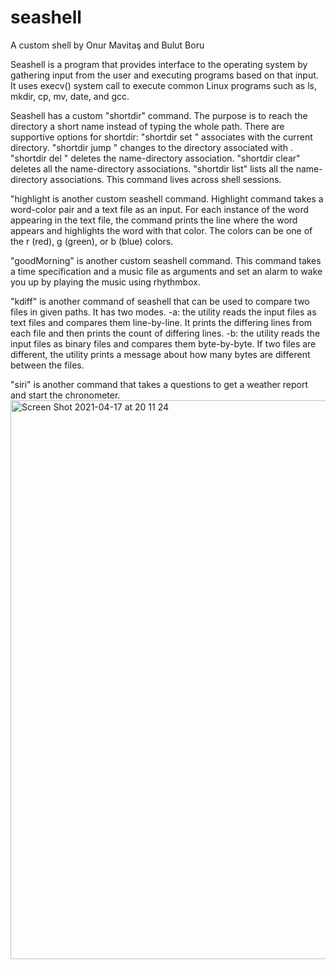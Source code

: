 # seashell
A custom shell by Onur Mavitaş and Bulut Boru

Seashell is a program that provides interface to the operating system by gathering input from the user and executing programs based on that input. It uses execv() system call to execute common Linux programs such as ls, mkdir, cp, mv, date, and gcc.

Seashell has a custom "shortdir" command. The purpose is to reach the directory a short name instead of typing the whole path. There are supportive options for shortdir: "shortdir set <name>" associates <name> with the current directory. "shortdir jump <name>" changes to the directory associated with <name>. "shortdir del <name>" deletes the name-directory association. "shortdir clear" deletes all the name-directory associations. "shortdir list" lists all the name-directory associations. This command lives across shell sessions.

"highlight is another custom seashell command. Highlight command takes a word-color pair and a text file as an  input. For each instance of the word appearing in the text file, the command prints the line where the word appears and highlights the word with that color. The colors can be one of the r (red), g (green), or b (blue) colors.

"goodMorning" is another custom seashell command. This command takes a time specification and a music file as arguments and set an alarm to wake you up by playing the music using rhythmbox.

"kdiff" is another command of seashell that can be used to compare two files in given paths. It has two modes. -a: the utility reads the input files as text files and compares them line-by-line. It prints the differing lines from each file and then prints the count of differing lines. -b: the utility reads the input files as binary files and compares them byte-by-byte. If two files are different, the utility prints a message about how many bytes are different between the files.

"siri" is another command that takes a questions to get a weather report and start the chronometer.
<img width="894" alt="Screen Shot 2021-04-17 at 20 11 24" src="https://user-images.githubusercontent.com/51910678/115121194-fdc14500-9fb9-11eb-9457-cc6a08c5448c.png">
 


